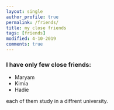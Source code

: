 ```yaml
---
layout: single
author_profile: true
permalink: /friends/
title: my close friends
tags: [friends]
modified: 4-10-2019
comments: true
---
```


### I have only few close friends:
- Maryam
- Kimia
- Hadie

each of them study in a diffrent university.





